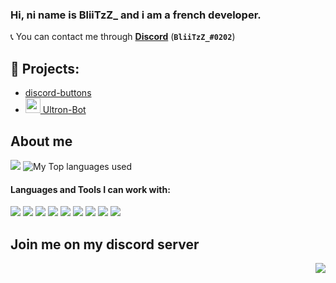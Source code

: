 ### Hi, ni name is BliiTzZ_ and i am a french developer.

📞 You can contact me through **[Discord](https://discord.com/users/277780803310845963)** (**`BliiTzZ_#0202`**)

## 🚩 Projects:
- [discord-buttons](https://npmjs.com/discord-buttons)
- [<img src="https://cdn.discordapp.com/icons/808930463325749298/adb5b8dda5e497a09edd8ca38c95364d.png?size=4096" width="24"/> Ultron-Bot](https://discord.gg/Vn8c28pdmn)

## About me
<img src="https://github-readme-stats.vercel.app/api?username=BliiTzZ&show_icons=true&hide_border=true&theme=algolia&icon_color=0000ff">
<img alt="My Top languages used" src="https://github-readme-stats.vercel.app/api/top-langs?username=BliiTzZ&show_icons=true&theme=tokyonight&layout=compact" />

#### Languages and Tools I can work with:
<a><img src="https://img.shields.io/badge/-Nodejs-43853?logo=Node.js&logoColor=white"></a>
<img src="https://img.shields.io/badge/-NPM-CB3837?logo=npm&logoColor=white">
<img src="https://img.shields.io/badge/-HTML5-E34F26?logo=html5&logoColor=white">
<a><img src="https://img.shields.io/badge/-React-grey?logo=React&logoColor=#61dbfb"></a>
<a><img src="https://img.shields.io/badge/-Vue-35495e?logo=Vue&logoColor=#42b883"></a>
<img src="https://img.shields.io/badge/-MongoDB-13aa52?logo=mongodb&logoColor=white">
<img src="https://img.shields.io/badge/-Heroku-430098?logo=heroku&logoColor=white">
<img src="https://img.shields.io/badge/-Github_Actions-2088FF?logo=github-actions&logoColor=white">
<img src="https://img.shields.io/badge/-repl.it-56676e?logo=repl.it&logoColor=white"></a>

## Join me on my discord server

<a href="https://discord.gg/GBU2S3eW">
  <img src="https://invidget.switchblade.xyz/GBU2S3eW" align="right">
</a>
